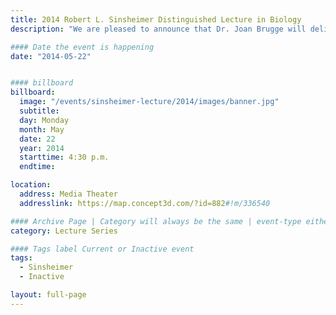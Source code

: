 ```yaml
---
title: 2014 Robert L. Sinsheimer Distinguished Lecture in Biology
description: "We are pleased to announce that Dr. Joan Brugge will deliver the Sinsheimer Lecture"

#### Date the event is happening
date: "2014-05-22"


#### billboard
billboard:
  image: "/events/sinsheimer-lecture/2014/images/banner.jpg"
  subtitle:
  day: Monday
  month: May
  date: 22
  year: 2014
  starttime: 4:30 p.m.
  endtime:

location:
  address: Media Theater
  addresslink: https://map.concept3d.com/?id=882#!m/336540

#### Archive Page | Category will always be the same | event-type either Signature Event, Notable Event, Lecture Series
category: Lecture Series

#### Tags label Current or Inactive event
tags:
  - Sinsheimer
  - Inactive

layout: full-page
---
```


<!-- END BLOCK: included uniform campus head  -->

<title>{{ page.title }}</title>




